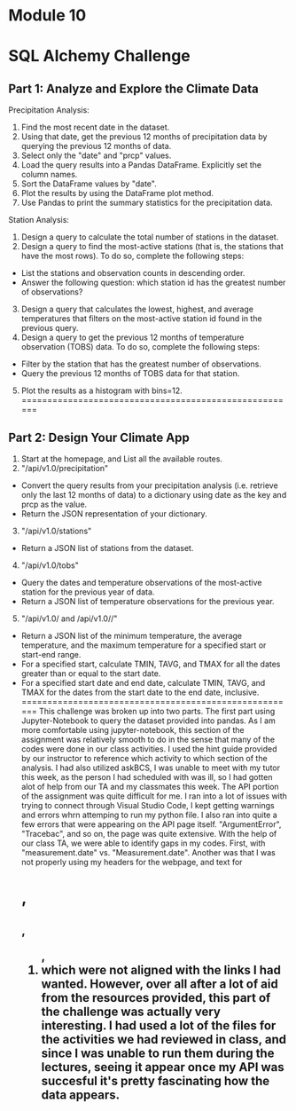 # Module 10
SQL Alchemy Challenge
======================================================
## Part 1: Analyze and Explore the Climate Data
Precipitation Analysis:
1. Find the most recent date in the dataset.
2. Using that date, get the previous 12 months of precipitation data by querying the previous 12 months of data.
3. Select only the "date" and "prcp" values.
4. Load the query results into a Pandas DataFrame. Explicitly set the column names.
5. Sort the DataFrame values by "date".
6. Plot the results by using the DataFrame plot method.
7. Use Pandas to print the summary statistics for the precipitation data.

Station Analysis:
1. Design a query to calculate the total number of stations in the dataset.
2. Design a query to find the most-active stations (that is, the stations that have the most rows). To do so, complete the following steps:
- List the stations and observation counts in descending order.
- Answer the following question: which station id has the greatest number of observations?
3. Design a query that calculates the lowest, highest, and average temperatures that filters on the most-active station id found in the previous query.
4. Design a query to get the previous 12 months of temperature observation (TOBS) data. To do so, complete the following steps:
- Filter by the station that has the greatest number of observations.
- Query the previous 12 months of TOBS data for that station.
5. Plot the results as a histogram with bins=12.
======================================================
## Part 2: Design Your Climate App
1. Start at the homepage, and List all the available routes.
2. "/api/v1.0/precipitation"
- Convert the query results from your precipitation analysis (i.e. retrieve only the last 12 months of data) to a dictionary using date as the key and prcp as the value.
- Return the JSON representation of your dictionary.
3. "/api/v1.0/stations"
- Return a JSON list of stations from the dataset.
4. "/api/v1.0/tobs"
- Query the dates and temperature observations of the most-active station for the previous year of data.
- Return a JSON list of temperature observations for the previous year.
5. "/api/v1.0/<start> and /api/v1.0/<start>/<end>"
- Return a JSON list of the minimum temperature, the average temperature, and the maximum temperature for a specified start or start-end range.
- For a specified start, calculate TMIN, TAVG, and TMAX for all the dates greater than or equal to the start date.
- For a specified start date and end date, calculate TMIN, TAVG, and TMAX for the dates from the start date to the end date, inclusive.
======================================================
This challenge was broken up into two parts. The first part using Jupyter-Notebook to query the dataset provided into pandas. As I am more comfortable using jupyter-notebook, this section of the assignment was relatively smooth to do in the sense that many of the codes were done in our class activities. I used the hint guide provided by our instructor to reference which activity to which section of the analysis. I had also utilized askBCS, I was unable to meet with my tutor this week, as the person I had scheduled with was ill, so I had gotten alot of help from our TA and my classmates this week.
The API portion of the assignment was quite difficult for me. I ran into a lot of issues with trying to connect through Visual Studio Code, I kept getting warnings and errors whrn attemping to run my python file. I also ran into quite a few errors that were appearing on the API page itself. "ArgumentError", "Tracebac", and so on, the page was quite extensive. With the help of our class TA, we were able to identify gaps in my codes. First, with "measurement.date" vs. "Measurement.date". Another was that I was not properly using my headers for the webpage, and text for <h1>,<h2>,<ol>,<li> which were not aligned with the links I had wanted. However, over all after a lot of aid from the resources provided, this part of the challenge was actually very interesting. I had used a lot of the files for the activities we had reviewed in class, and since I was unable to run them during the lectures, seeing it appear once my API was succesful it's pretty fascinating how the data appears.
